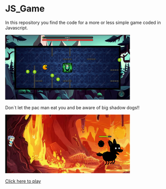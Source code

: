 # JS_Game

In this repository you find the code for a more or less simple game coded in Javascript.

<img src="read_me_img/game_start.png" alt="Gamestart Screenshot" width="400">

Don`t let the pac man eat you and be aware of big shadow dogs!!

<img src="read_me_img/boss_fight.png" alt="Bossfight Screenshot" width="400">

[Click here to play]((https://timbirkert.github.io/js_game/))


